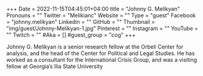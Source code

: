+++
Date = 2022-11-15T04:45:01+04:00
title = "Johnny G. Melikyan"
Pronouns = ""
Twitter = "Melikianc"
Website = ""
Type = "guest"
Facebook = "johnny.melikyan"
Linkedin = ""
GitHub = ""
Thumbnail = "img/guest/Johnny-Melikyan-1.jpg"
Pinterest = ""
Instagram = ""
YouTube = ""
Twitch = ""
#Aka = []
#guest_group = "cog"
+++

Johnny G. Melikyan is a senior research fellow at the Orbeli Center for analysis, and the head of the Center for Political and Legal Studies. He has worked as a consultant for the International Crisis Group, and was a visiting fellow at Georgia’s Ilia State University
